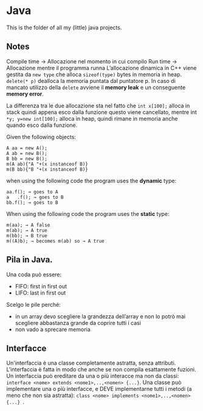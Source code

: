 # Java
This is the folder of all my (little) java projects.

## Notes
Compile time → Allocazione nel momento in cui compilo
Run time → Allocazione mentre il programma runna
L’allocazione dinamica in C++ viene gestita da `new type` che alloca `sizeof(type)` bytes in memoria in heap. `delete(* p)` dealloca la memoria puntata dal puntatore p. In caso di mancato utilizzo della `delete` avviene il **memory leak** e un conseguente **memory error**.

La differenza tra le due allocazione sta nel fatto che `int x[100];` alloca in stack quindi appena esco dalla funzione questo viene cancellato, mentre int `*y; y=new int[100];` alloca in heap, quindi rimane in memoria anche quando esco dalla funzione.

Given the following objects:
```
A aa = new A();
A ab = new B();
B bb = new B();
m(A ab){"A "+(x instanceof B)}
m(B bb){"B "+(x instanceof B)}
```
when using the following code the program uses the **dynamic** type:
```
aa.f(); → goes to A
a   .f(); → goes to B
bb.f(); → goes to B
```

When using the following code the program uses the **static** type:
```
m(aa); → A false
m(ab); → A true
m(bb); → B true
m((A)b); → becomes m(ab) so → A true
```

## Pila in Java.
Una coda può essere:
* FIFO: first in first out
* LIFO: last in first out

Scelgo le pile perché:
* in un array devo scegliere la grandezza dell’array e non lo potrò mai scegliere abbastanza grande da coprire tutti i casi
* non vado a sprecare memoria

## Interfacce
Un'interfaccia è una classe completamente astratta, senza attributi. L'interfaccia è fatta in modo che anche se non compila esattamente fuzioni. Un interfaccia può ereditare da una o più interacce ma non da classi: `interface <nome> extends <nome1>,..,<nomen> {...}`.
Una classe può implementare una o più interfacce, e DEVE implementarne tutti i metodi (a meno che non sia astratta): `class <nome> implements <nome1>,..,<nomen> {...} `.

